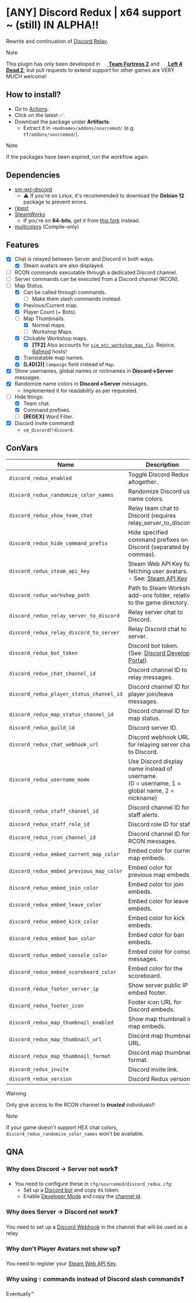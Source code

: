 # [ANY] Discord Redux | x64 support ~ (still) IN ALPHA‼
Rewrite and continuation of [Discord Relay](https://github.com/Heapons/sp-discordrelay).
> [!NOTE]
> This plugin has only been developed in [<img src="https://cdn.fastly.steamstatic.com/steamcommunity/public/images/apps/440/033bdd91842b6aca0633ee1e5f3e6b82f2e8962f.ico" width="16" height="16" style="vertical-align: text-bottom;"> **Team Fortress 2**](https://store.steampowered.com/app/440) and [<img src="https://cdn.fastly.steamstatic.com/steamcommunity/public/images/apps/550/1a8d50f6078b5d023582ea1793b0e53813d57b7f.ico" width="16" height="16" style="vertical-align: text-bottom;"> **Left 4 Dead 2**](https://store.steampowered.com/app/550); but pull requests to extend support for other games are VERY MUCH welcome!

## How to install?
- Go to [Actions](https://github.com/Serider-Lounge/SRCDS-Discord-Redux/actions/workflows/compile.yml).
- Click on the latest ✅.
- Download the package under **Artifacts**.
  - Extract it in `<modname>/addons/sourcemod/` (e.g. `tf/addons/sourcemod/`).
> [!NOTE]
> If the packages have been expired, run the workflow again.

## Dependencies
- [sm-ext-discord](https://github.com/ProjectSky/sm-ext-discord/actions)
  - ⚠ If you're on Linux, it's recommended to download the **Debian 12** package to prevent errors. 
- [ripext](https://github.com/ErikMinekus/sm-ripext/releases)
- [SteamWorks](https://github.com/KyleSanderson/SteamWorks/releases)
  - If you're on **64-bits**, get it from [this fork](https://github.com/irql-notlessorequal/SteamWorks/actions) instead.
- [multicolors](https://github.com/JoinedSenses/SourceMod-IncludeLibrary/blob/master/include/multicolors.inc) (Compile-only)

## Features
- [x] Chat is relayed between Server and Discord in both ways.
  - [x] Steam avatars are also displayed.
- [ ] RCON commands executable through a dedicated Discord channel.
- [ ] Server commands can be executed from a Discord channel (RCON).
- [ ] Map Status.
  - [x] Can be called through commands.
    - [ ] Make them slash commands instead.
  - [x] Previous/Current map.
  - [x] Player Count (+ Bots).
  - [ ] Map Thumbnails.
    - [x] Normal maps.
    - [ ] Workshop Maps.
  - [x] Clickable Workshop maps.
    - [x] **[TF2]** Also accounts for [`sig_etc_workshop_map_fix`](https://github.com/rafradek/sigsegv-mvm/blob/master/cfg/sigsegv_convars.cfg#L123). Rejoice, [Rafmod](https://github.com/rafradek/sigsegv-mvm) hosts!
  - [x] Translatable map names.
  - [x] **[L4D(2)]** `Campaign` field instead of `Map`.
- [x] Show usernames, global names or nicknames in **Discord→Server** messages.
- [x] Randomize name colors in **Discord→Server** messages.
  - Implemented it for readability as per requested.
- [ ] Hide things:
  - [x] Team chat.
  - [x] Command prefixes.
  - [ ] **[REGEX]** Word Filter.
- [x] Discord invite command!
  - `sm_discord`/`!discord`.

## ConVars

| Name | Description |
|------|-------------|
| `discord_redux_enabled` | Toggle Discord Redux altogether. |
| `discord_redux_randomize_color_names` | Randomize Discord user name colors. |
| `discord_redux_show_team_chat` | Relay team chat to Discord (requires relay_server_to_discord). |
| `discord_redux_hide_command_prefix` | Hide specified command prefixes on Discord (separated by commas). |
| `discord_redux_steam_api_key` | Steam Web API Key for fetching user avatars.<br>- See: [Steam API Key](https://steamcommunity.com/dev/apikey) |
| `discord_redux_workshop_path` | Path to Steam Workshop add-ons folder, relative to the game directory. |
| `discord_redux_relay_server_to_discord` | Relay server chat to Discord. |
| `discord_redux_relay_discord_to_server` | Relay Discord chat to server. |
| `discord_redux_bot_token` | Discord bot token.<br>(See: [Discord Developer Portal](https://discord.com/developers/applications/)) |
| `discord_redux_chat_channel_id` | Discord channel ID to relay messages. |
| `discord_redux_player_status_channel_id` | Discord channel ID for player join/leave messages. |
| `discord_redux_map_status_channel_id` | Discord channel ID for map status. |
| `discord_redux_guild_id` | Discord server ID. |
| `discord_redux_chat_webhook_url` | Discord webhook URL for relaying server chat to Discord. |
| `discord_redux_username_mode` | Use Discord display name instead of username.<br>(0 = username, 1 = global name, 2 = nickname) |
| `discord_redux_staff_channel_id` | Discord channel ID for staff alerts. |
| `discord_redux_staff_role_id` | Discord role ID for staff. |
| `discord_redux_rcon_channel_id` | Discord channel ID for RCON messages. |
| `discord_redux_embed_current_map_color` | Embed color for current map embeds. |
| `discord_redux_embed_previous_map_color` | Embed color for previous map embeds. |
| `discord_redux_embed_join_color` | Embed color for join embeds. |
| `discord_redux_embed_leave_color` | Embed color for leave embeds. |
| `discord_redux_embed_kick_color` | Embed color for kick embeds. |
| `discord_redux_embed_ban_color` | Embed color for ban embeds. |
| `discord_redux_embed_console_color` | Embed color for console messages. |
| `discord_redux_embed_scoreboard_color` | Embed color for the scoreboard. |
| `discord_redux_footer_server_ip` | Show server public IP in embed footer. |
| `discord_redux_footer_icon` | Footer icon URL for Discord embeds. |
| `discord_redux_map_thumbnail_enabled` | Show map thumbnail in map embeds. |
| `discord_redux_map_thumbnail_url` | Discord map thumbnail URL. |
| `discord_redux_map_thumbnail_format` | Discord map thumbnail format. |
| `discord_redux_invite` | Discord invite link. |
| `discord_redux_version` | Discord Redux version. |
> [!WARNING]
> Only give access to the RCON channel to ***trusted*** individuals‼

> [!NOTE]
> If your game doesn't support HEX chat colors, `discord_redux_randomize_color_names` won't be available.

## QNA
### Why does **Discord → Server** not work❓
- You need to configure these in `cfg/sourcemod/discord_redux.cfg`: 
    - Set up a [Discord bot](https://discord.com/developers/applications/) and copy its token.
    - Enable [Developer Mode](https://support.discord.com/hc/en-us/articles/206346498-Where-can-I-find-my-User-Server-Message-ID#h_01HRSTXPS5CRSRTWYCGPHZQ37H) and copy the [channel id](https://support.discord.com/hc/en-us/articles/206346498-Where-can-I-find-my-User-Server-Message-ID#h_01HRSTXPS5FMK2A5SMVSX4JW4E).

### Why does **Server → Discord** not work❓
You need to set up a [Discord Webhook](https://support.discord.com/hc/en-us/articles/228383668-Intro-to-Webhooks) in the channel that will be used as a relay.

### Why don't Player Avatars not show up❓
You need to register your [Steam Web API Key](https://steamcommunity.com/dev/apikey).

### Why using `!` commands instead of Discord slash commands❓
Eventually™
